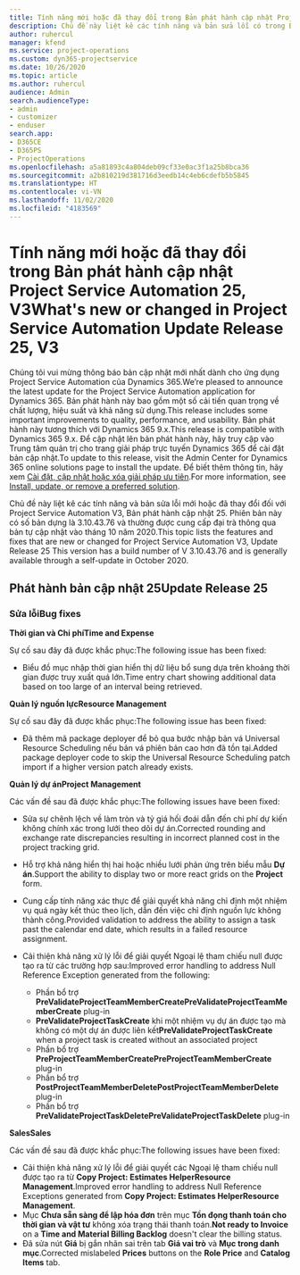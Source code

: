 ```yaml
---
title: Tính năng mới hoặc đã thay đổi trong Bản phát hành cập nhật Project Service Automation 25, V3
description: Chủ đề này liệt kê các tính năng và bản sửa lỗi có trong Bản phát hành cập nhật Project Service Automation 25, V3.
author: ruhercul
manager: kfend
ms.service: project-operations
ms.custom: dyn365-projectservice
ms.date: 10/26/2020
ms.topic: article
ms.author: ruhercul
audience: Admin
search.audienceType:
- admin
- customizer
- enduser
search.app:
- D365CE
- D365PS
- ProjectOperations
ms.openlocfilehash: a5a81893c4a804deb09cf33e0ac3f1a25b8bca36
ms.sourcegitcommit: a2b810219d381716d3eedb14c4eb6cdefb5b5845
ms.translationtype: HT
ms.contentlocale: vi-VN
ms.lasthandoff: 11/02/2020
ms.locfileid: "4183569"
---
```

# <a name="whats-new-or-changed-in-project-service-automation-update-release-25-v3"></a><span data-ttu-id="bc967-103">Tính năng mới hoặc đã thay đổi trong Bản phát hành cập nhật Project Service Automation 25, V3</span><span class="sxs-lookup"><span data-stu-id="bc967-103">What's new or changed in Project Service Automation Update Release 25, V3</span></span>

<span data-ttu-id="bc967-104">Chúng tôi vui mừng thông báo bản cập nhật mới nhất dành cho ứng dụng Project Service Automation của Dynamics 365.</span><span class="sxs-lookup"><span data-stu-id="bc967-104">We’re pleased to announce the latest update for the Project Service Automation application for Dynamics 365.</span></span> <span data-ttu-id="bc967-105">Bản phát hành này bao gồm một số cải tiến quan trọng về chất lượng, hiệu suất và khả năng sử dụng.</span><span class="sxs-lookup"><span data-stu-id="bc967-105">This release includes some important improvements to quality, performance, and usability.</span></span> <span data-ttu-id="bc967-106">Bản phát hành này tương thích với Dynamics 365 9.x.</span><span class="sxs-lookup"><span data-stu-id="bc967-106">This release is compatible with Dynamics 365 9.x.</span></span> <span data-ttu-id="bc967-107">Để cập nhật lên bản phát hành này, hãy truy cập vào Trung tâm quản trị cho trang giải pháp trực tuyến Dynamics 365 để cài đặt bản cập nhật.</span><span class="sxs-lookup"><span data-stu-id="bc967-107">To update to this release, visit the Admin Center for Dynamics 365 online solutions page to install the update.</span></span> <span data-ttu-id="bc967-108">Để biết thêm thông tin, hãy xem [Cài đặt, cập nhật hoặc xóa giải pháp ưu tiên](https://docs.microsoft.com/power-platform/admin/install-remove-preferred-solution).</span><span class="sxs-lookup"><span data-stu-id="bc967-108">For more information, see [Install, update, or remove a preferred solution](https://docs.microsoft.com/power-platform/admin/install-remove-preferred-solution).</span></span>

<span data-ttu-id="bc967-109">Chủ đề này liệt kê các tính năng và bản sửa lỗi mới hoặc đã thay đổi đối với Project Service Automation V3, Bản phát hành cập nhật 25. Phiên bản này có số bản dựng là 3.10.43.76 và thường được cung cấp đại trà thông qua bản tự cập nhật vào tháng 10 năm 2020.</span><span class="sxs-lookup"><span data-stu-id="bc967-109">This topic lists the features and fixes that are new or changed for Project Service Automation V3, Update Release 25 This version has a build number of V 3.10.43.76 and is generally available through a self-update in October 2020.</span></span>

## <a name="update-release-25"></a><span data-ttu-id="bc967-110">Phát hành bản cập nhật 25</span><span class="sxs-lookup"><span data-stu-id="bc967-110">Update Release 25</span></span>

### <a name="bug-fixes"></a><span data-ttu-id="bc967-111">Sửa lỗi</span><span class="sxs-lookup"><span data-stu-id="bc967-111">Bug fixes</span></span>

<span data-ttu-id="bc967-112">**Thời gian và Chi phí**</span><span class="sxs-lookup"><span data-stu-id="bc967-112">**Time and Expense**</span></span>

<span data-ttu-id="bc967-113">Sự cố sau đây đã được khắc phục:</span><span class="sxs-lookup"><span data-stu-id="bc967-113">The following issue has been fixed:</span></span>

- <span data-ttu-id="bc967-114">Biểu đồ mục nhập thời gian hiển thị dữ liệu bổ sung dựa trên khoảng thời gian được truy xuất quá lớn.</span><span class="sxs-lookup"><span data-stu-id="bc967-114">Time entry chart showing additional data based on too large of an interval being retrieved.</span></span>

<span data-ttu-id="bc967-115">**Quản lý nguồn lực**</span><span class="sxs-lookup"><span data-stu-id="bc967-115">**Resource Management**</span></span>

<span data-ttu-id="bc967-116">Sự cố sau đây đã được khắc phục:</span><span class="sxs-lookup"><span data-stu-id="bc967-116">The following issue has been fixed:</span></span>

- <span data-ttu-id="bc967-117">Đã thêm mã package deployer để bỏ qua bước nhập bản vá Universal Resource Scheduling nếu bản vá phiên bản cao hơn đã tồn tại.</span><span class="sxs-lookup"><span data-stu-id="bc967-117">Added package deployer code to skip the Universal Resource Scheduling patch import if a higher version patch already exists.</span></span>

<span data-ttu-id="bc967-118">**Quản lý dự án**</span><span class="sxs-lookup"><span data-stu-id="bc967-118">**Project Management**</span></span>

<span data-ttu-id="bc967-119">Các vấn đề sau đã được khắc phục:</span><span class="sxs-lookup"><span data-stu-id="bc967-119">The following issues have been fixed:</span></span>

- <span data-ttu-id="bc967-120">Sửa sự chênh lệch về làm tròn và tỷ giá hối đoái dẫn đến chi phí dự kiến không chính xác trong lưới theo dõi dự án.</span><span class="sxs-lookup"><span data-stu-id="bc967-120">Corrected rounding and exchange rate discrepancies resulting in incorrect planned cost in the project tracking grid.</span></span>
- <span data-ttu-id="bc967-121">Hỗ trợ khả năng hiển thị hai hoặc nhiều lưới phản ứng trên biểu mẫu **Dự án**.</span><span class="sxs-lookup"><span data-stu-id="bc967-121">Support the ability to display two or more react grids on the **Project** form.</span></span>
- <span data-ttu-id="bc967-122">Cung cấp tính năng xác thực để giải quyết khả năng chỉ định một nhiệm vụ quá ngày kết thúc theo lịch, dẫn đến việc chỉ định nguồn lực không thành công.</span><span class="sxs-lookup"><span data-stu-id="bc967-122">Provided validation to address the ability to assign a task past the calendar end date, which results in a failed resource assignment.</span></span>
- <span data-ttu-id="bc967-123">Cải thiện khả năng xử lý lỗi để giải quyết Ngoại lệ tham chiếu null được tạo ra từ các trường hợp sau:</span><span class="sxs-lookup"><span data-stu-id="bc967-123">Improved error handling to address Null Reference Exception generated from the following:</span></span>

    - <span data-ttu-id="bc967-124">Phần bổ trợ **PreValidateProjectTeamMemberCreate**</span><span class="sxs-lookup"><span data-stu-id="bc967-124">**PreValidateProjectTeamMemberCreate** plug-in</span></span>
    - <span data-ttu-id="bc967-125">**PreValidateProjectTaskCreate** khi một nhiệm vụ dự án được tạo mà không có một dự án được liên kết</span><span class="sxs-lookup"><span data-stu-id="bc967-125">**PreValidateProjectTaskCreate** when a project task is created without an associated project</span></span>
    - <span data-ttu-id="bc967-126">Phần bổ trợ **PreProjectTeamMemberCreate**</span><span class="sxs-lookup"><span data-stu-id="bc967-126">**PreProjectTeamMemberCreate** plug-in</span></span>
    - <span data-ttu-id="bc967-127">Phần bổ trợ **PostProjectTeamMemberDelete**</span><span class="sxs-lookup"><span data-stu-id="bc967-127">**PostProjectTeamMemberDelete** plug-in</span></span>
    - <span data-ttu-id="bc967-128">Phần bổ trợ **PreValidateProjectTaskDelete**</span><span class="sxs-lookup"><span data-stu-id="bc967-128">**PreValidateProjectTaskDelete** plug-in</span></span>

<span data-ttu-id="bc967-129">**Sales**</span><span class="sxs-lookup"><span data-stu-id="bc967-129">**Sales**</span></span>

<span data-ttu-id="bc967-130">Các vấn đề sau đã được khắc phục:</span><span class="sxs-lookup"><span data-stu-id="bc967-130">The following issues have been fixed:</span></span>

- <span data-ttu-id="bc967-131">Cải thiện khả năng xử lý lỗi để giải quyết các Ngoại lệ tham chiếu null được tạo ra từ **Copy Project: Estimates HelperResource Management**.</span><span class="sxs-lookup"><span data-stu-id="bc967-131">Improved error handling to address Null Reference Exceptions generated from **Copy Project: Estimates HelperResource Management**.</span></span>
- <span data-ttu-id="bc967-132">Mục **Chưa sẵn sàng để lập hóa đơn** trên mục **Tồn đọng thanh toán cho thời gian và vật tư** không xóa trạng thái thanh toán.</span><span class="sxs-lookup"><span data-stu-id="bc967-132">**Not ready to Invoice** on a **Time and Material Billing Backlog** doesn't clear the billing status.</span></span>
- <span data-ttu-id="bc967-133">Đã sửa nút **Giá** bị gắn nhãn sai trên tab **Giá vai trò** và **Mục trong danh mục**.</span><span class="sxs-lookup"><span data-stu-id="bc967-133">Corrected mislabeled **Prices** buttons on the **Role Price** and **Catalog Items** tab.</span></span>
